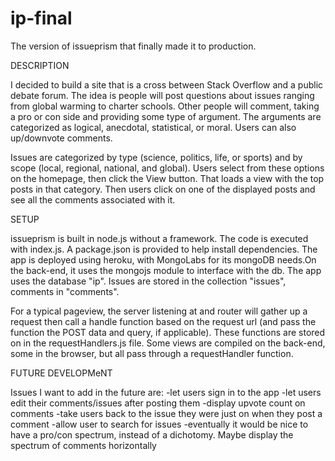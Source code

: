 
# ip-final
The version of issueprism that finally made it to production.

DESCRIPTION

I decided to build a site that is a cross between Stack Overflow and a public debate forum. The
idea is people will post questions about issues ranging from global warming to charter schools.
Other people will comment, taking a pro or con side and providing some type of argument. The arguments are categorized
as logical, anecdotal, statistical, or moral. Users can also up/downvote comments.

Issues are categorized by type (science, politics, life, or sports) and by scope (local,
regional, national, and global). Users select from these options on the homepage, then click the View
button. That loads a view with the top posts in that category. Then users click on one
of the displayed posts and see all the comments associated with it.

SETUP

issueprism is built in node.js without a framework. The code is executed with index.js. A package.json is provided to help install dependencies. The app is deployed using heroku, with MongoLabs for its mongoDB needs.On the back-end, it uses the mongojs module to interface with the db. The app uses the database "ip". Issues are stored in the collection "issues", comments in "comments".

For a typical pageview, the server listening at  and router will gather up a request then call
a handle function based on the request url (and pass the function the POST data and query, if applicable). These functions are stored on in the requestHandlers.js file. Some views are compiled on the back-end, some in the browser, but all pass through a requestHandler function.

FUTURE DEVELOPMeNT

Issues I want to add in the future are:
-let users sign in to the app
-let users edit their comments/issues after posting them
-display upvote count on comments
-take users back to the issue they were just on when they post a comment
-allow user to search for issues
-eventually it would be nice to have a pro/con spectrum, instead of a dichotomy. Maybe display the spectrum of comments horizontally
